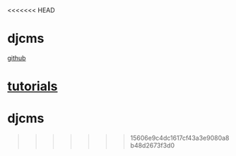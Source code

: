 <<<<<<< HEAD
# djcms
[github](https://github.com/lilin5819/farsight)

[tutorials](http://www.d-roger.com)
=======
# djcms
>>>>>>> 15606e9c4dc1617cf43a3e9080a8b48d2673f3d0
